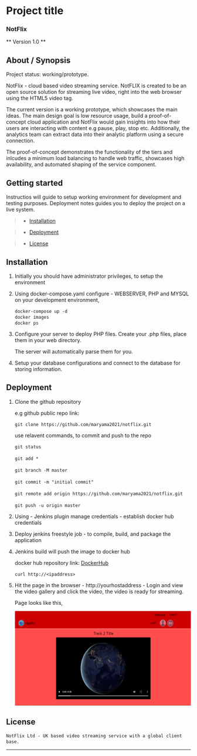 # Project title

### NotFlix

** Version 1.0 **

##  About / Synopsis

Project status: working/prototype.

NotFlix - cloud based video streaming service. NotFLIX is created to be an open source solution for streaming live video, right into the web browser using the HTML5 video tag.

The current version is a working prototype, which showcases the main ideas. The main design goal is low resource usage, build a proof-of-concept cloud application and NotFlix would gain insights into how their users are interacting with content e.g pause, play, stop etc. Additionally, the analytics team can extract data into their analytic platform using a secure connection. 

The proof-of-concept demonstrates the functionality of the tiers and inlcudes a minimum load balancing to handle web traffic, showcases high availability, and automated shaping of the service component.

##  Getting started

Instructios will guide to setup working environment for development and testing purposes. Deployment notes guides you to deploy the project on a live system.

>   * [Installation](#installation)

>   * [Deployment](#deployment)

>   * [License](#license)

##  Installation

1.  Initially you should have administrator privileges, to setup the environment

2.  Using docker-compose.yaml configure - WEBSERVER, PHP and MYSQL on your development environment,
  
    ```
    docker-compose up -d
    docker images
    docker ps
    ```

3.  Configure your server to deploy PHP files. Create your .php files, place them in your web directory. 

    The server will automatically parse them for you.

4.  Setup your database configurations and connect to the database for storing information.

##  Deployment

1.  Clone the github repository

    e.g github public repo link:

    ```
    git clone https://github.com/maryama2021/notflix.git 
    ```

    use relavent commands, to commit and push to the repo
    ```
    git status
    
    git add *

    git branch -M master
    
    git commit -m "initial commit"

    git remote add origin https://github.com/maryama2021/notflix.git
    
    git push -u origin master
    ```

3.  Using - Jenkins plugin manage credentials - establish docker hub credentials

4.  Deploy jenkins freestyle job - to compile, build, and package the application

5.  Jenkins build will push the image to docker hub 

    docker hub repository link: [DockerHub](https://hub.docker.com)

    ```
    curl http://<ipaddress>
    ```

6.  Hit the page in the browser - http://yourhostaddress - Login and view the video gallery and click the video, the video is ready for streaming.

    Page looks like this,

    ![Video streaming page](https://github.com/maryama2021/notflix/blob/master/images/streampg.png?raw=true)

##  License

    NotFlix Ltd - UK based video streaming service with a global client base.

---
